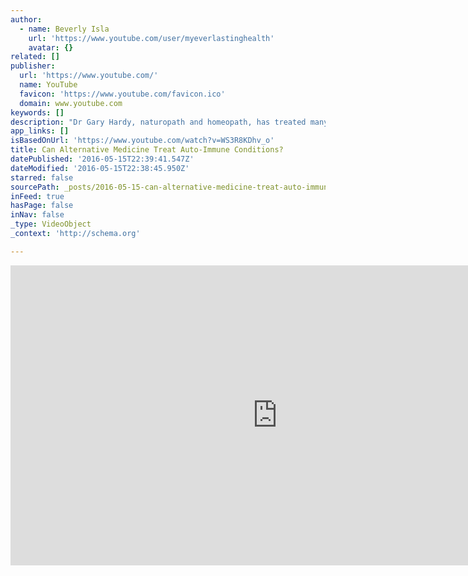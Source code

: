 ```yaml
---
author:
  - name: Beverly Isla
    url: 'https://www.youtube.com/user/myeverlastinghealth'
    avatar: {}
related: []
publisher:
  url: 'https://www.youtube.com/'
  name: YouTube
  favicon: 'https://www.youtube.com/favicon.ico'
  domain: www.youtube.com
keywords: []
description: "Dr Gary Hardy, naturopath and homeopath, has treated many auto-immune diseases. He talks with Beverly Isla on conditions like MS, Crohn's disease, Arthritis, etc and how it can be treated through a variety of approaches."
app_links: []
isBasedOnUrl: 'https://www.youtube.com/watch?v=WS3R8KDhv_o'
title: Can Alternative Medicine Treat Auto-Immune Conditions?
datePublished: '2016-05-15T22:39:41.547Z'
dateModified: '2016-05-15T22:38:45.950Z'
starred: false
sourcePath: _posts/2016-05-15-can-alternative-medicine-treat-auto-immune-conditions.md
inFeed: true
hasPage: false
inNav: false
_type: VideoObject
_context: 'http://schema.org'

---
```

<iframe src="https://cdn.embedly.com/widgets/media.html?src=https%3A%2F%2Fwww.youtube.com%2Fembed%2FWS3R8KDhv_o%3Ffeature%3Doembed&amp;url=http%3A%2F%2Fwww.youtube.com%2Fwatch%3Fv%3DWS3R8KDhv_o&amp;image=https%3A%2F%2Fi.ytimg.com%2Fvi%2FWS3R8KDhv_o%2Fhqdefault.jpg&amp;key=b7d04c9b404c499eba89ee7072e1c4f7&amp;type=text%2Fhtml&amp;schema=youtube" width="854" height="480" scrolling="no" frameborder="0" allowfullscreen="" style=""></iframe>